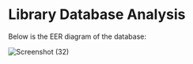 # Library Database Analysis
Below is the EER diagram of the database:

![Screenshot (32)](https://github.com/user-attachments/assets/eab36217-85aa-48fe-bed5-d30573b7f367)
